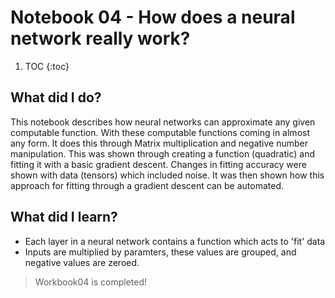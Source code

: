 # Notebook 04 - How does a neural network really work?

1. TOC
{:toc}

## What did I do?
This notebook describes how neural networks can approximate any given computable function. With these computable functions coming in almost any form. It does this through Matrix
multiplication and negative number manipulation. This was shown through creating a function (quadratic) and fitting it with a basic gradient descent. Changes in fitting accuracy
were shown with data (tensors) which included noise. It was then shown how this approach for fitting through a gradient descent can be automated.

## What did I learn?
- Each layer in a neural network contains a function which acts to 'fit' data
- Inputs are multiplied by paramters, these values are grouped, and negative values are zeroed.

> Workbook04 is completed!
